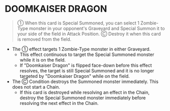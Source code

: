 
# DOOMKAISER DRAGON  
> ① When this card is Special Summoned, you can select 1 Zombie-Type monster in your opponent's Graveyard and Special Summon it to your side of the field in Attack Position. Ⓒ Destroy it when this card is removed from the field.

*   The ① effect targets 1 Zombie-Type monster in either Graveyard.
    *   This effect continuous to target the Special Summoned monster while it is on the field.
    *   If "Doomkaiser Dragon" is flipped face-down before this effect resolves, the target is still Special Summoned and it is no longer targeted by "Doomkaiser Dragon" while on the field.
*   The Ⓒ Condition destroys the Summoned monster immediately. This does not start a Chain.
    *   If this card is destroyed while resolving an effect in the Chain, destroy the Special Summoned monster immediately before resolving the next effect in the Chain.

  